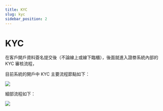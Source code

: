 ```yaml
---
title: KYC
slug: kyc
sidebar_position: 2
---
```



# KYC

在客戶開戶資料簽名提交後（不論線上或線下臨櫃），後面就進入證劵系統內部的 KYC 審核流程，

目前系統的開戶中 KYC 主要流程節點如下：

<img src="/assets/RrHMbbQFroRCzzxMPmRcr15FnEe.png"/>

細部流程如下：

<img src="/assets/InrXbdXTto9zDVxKipmcIwR2nHd.png"/>

